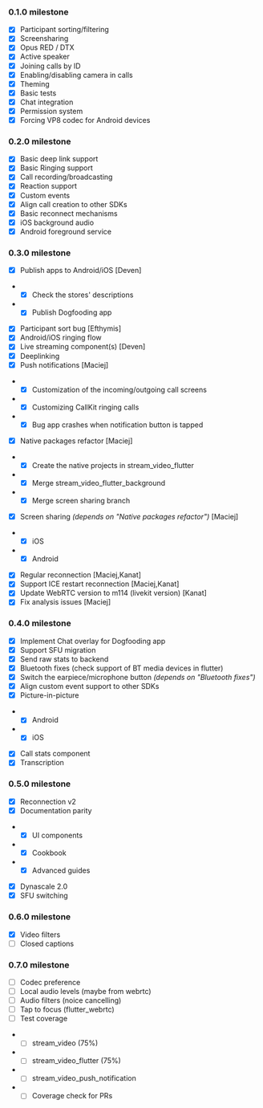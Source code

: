 ### 0.1.0 milestone
- [x] Participant sorting/filtering
- [x] Screensharing
- [x] Opus RED / DTX
- [x] Active speaker
- [x] Joining calls by ID
- [x] Enabling/disabling camera in calls
- [x] Theming
- [x] Basic tests
- [x] Chat integration
- [x] Permission system
- [x] Forcing VP8 codec for Android devices

### 0.2.0 milestone
- [x] Basic deep link support
- [x] Basic Ringing support
- [x] Call recording/broadcasting
- [x] Reaction support
- [x] Custom events
- [x] Align call creation to other SDKs
- [x] Basic reconnect mechanisms
- [x] iOS background audio
- [x] Android foreground service

### 0.3.0 milestone
- [x] Publish apps to Android/iOS [Deven]
- - [x] Check the stores' descriptions
- - [x] Publish Dogfooding app
- [x] Participant sort bug [Efthymis]
- [x] Android/iOS ringing flow
- [x] Live streaming component(s) [Deven]
- [x] Deeplinking
- [x] Push notifications [Maciej]
- - [x] Customization of the incoming/outgoing call screens
- - [x] Customizing CallKit ringing calls
- - [x] Bug app crashes when notification button is tapped
- [x] Native packages refactor [Maciej]
- - [X] Create the native projects in stream_video_flutter
- - [x] Merge stream_video_flutter_background
- - [x] Merge screen sharing branch
- [x] Screen sharing *(depends on "Native packages refactor")* [Maciej]
- - [x] iOS
- - [x] Android
- [x] Regular reconnection [Maciej,Kanat]
- [x] Support ICE restart reconnection [Maciej,Kanat]
- [x] Update WebRTC version to m114 (livekit version) [Kanat]
- [x] Fix analysis issues [Maciej]

### 0.4.0 milestone
- [x] Implement Chat overlay for Dogfooding app
- [x] Support SFU migration
- [x] Send raw stats to backend
- [x] Bluetooth fixes (check support of BT media devices in flutter)
- [x] Switch the earpiece/microphone button *(depends on "Bluetooth fixes")*
- [x] Align custom event support to other SDKs
- [x] Picture-in-picture
- - [x] Android
- - [x] iOS
- [x] Call stats component
- [x] Transcription

### 0.5.0 milestone
- [x] Reconnection v2
- [x] Documentation parity
- - [x] UI components
- - [x] Cookbook
- - [x] Advanced guides
- [x] Dynascale 2.0
- [x] SFU switching

### 0.6.0 milestone
- [x] Video filters
- [ ] Closed captions

### 0.7.0 milestone
- [ ] Codec preference
- [ ] Local audio levels (maybe from webrtc)
- [ ] Audio filters (noice cancelling)
- [ ] Tap to focus (flutter_webrtc)
- [ ] Test coverage 
- - [ ] stream_video (75%)
- - [ ] stream_video_flutter (75%)
- - [ ] stream_video_push_notification
- - [ ] Coverage check for PRs